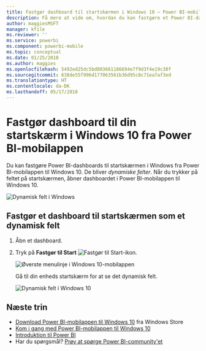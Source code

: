 ```yaml
---
title: Fastgør dashboard til startskærmen i Windows 10 – Power BI-mobilapp
description: Få mere at vide om, hvordan du kan fastgøre et Power BI-dashboard til startskærmen i Windows 10 fra Power BI-mobilappen, så du kan få et hurtigt overblik over vigtige målinger.
author: maggiesMSFT
manager: kfile
ms.reviewer: ''
ms.service: powerbi
ms.component: powerbi-mobile
ms.topic: conceptual
ms.date: 01/25/2018
ms.author: maggies
ms.openlocfilehash: 5492ed25dc5bd803661186694e7f9d3f4e19c30f
ms.sourcegitcommit: 638de55f996d177063561b36d95c8c71ea7af3ed
ms.translationtype: HT
ms.contentlocale: da-DK
ms.lasthandoff: 05/17/2018
---
```

# <a name="pin-a-dashboard-to-your-windows-10-start-screen-from-the-power-bi-mobile-app"></a>Fastgør dashboard til din startskærm i Windows 10 fra Power BI-mobilappen
Du kan fastgøre Power BI-dashboards til startskærmen i Windows fra Power BI-mobilappen til Windows 10. De bliver *dynamiske felter*. Når du trykker på feltet på startskærmen, åbner dashboardet i Power BI-mobilappen til Windows 10.

![Dynamisk felt i Windows](media/mobile-pin-dashboard-start-screen-windows-10-phone-app/power-bi-windows-10-pin-start-screen.png)

## <a name="pin-a-dashboard-to-your-start-screen-as-a-live-tile"></a>Fastgør et dashboard til startskærmen som et dynamisk felt
1. Åbn et dashboard.
2. Tryk på **Fastgør til Start** ![Fastgør til Start-ikon](media/mobile-pin-dashboard-start-screen-windows-10-phone-app/power-bi-windows-10-pin-start-icon.png).
   
   ![Øverste menulinje i Windows 10-mobilappen](media/mobile-pin-dashboard-start-screen-windows-10-phone-app/power-bi-windows-10-pin-start.png)
   
   Gå til din enheds startskærm for at se det dynamisk felt.
   
   ![Dynamisk felt i Windows 10](media/mobile-pin-dashboard-start-screen-windows-10-phone-app/pbi_win10ph_startscrn.png)

## <a name="next-steps"></a>Næste trin
* [Download Power BI-mobilappen til Windows 10](http://go.microsoft.com/fwlink/?LinkID=526478) fra Windows Store  
* [Kom i gang med Power BI-mobilappen til Windows 10](mobile-windows-10-phone-app-get-started.md)  
* [Introduktion til Power BI](service-get-started.md)
* Har du spørgsmål? [Prøv at spørge Power BI-community'et](http://community.powerbi.com/)

